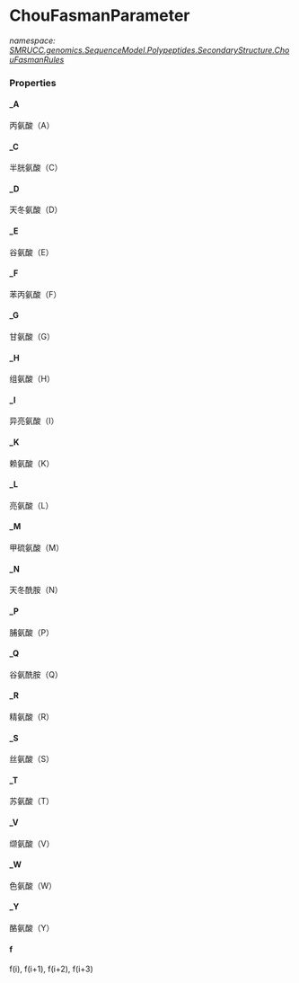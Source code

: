 ﻿# ChouFasmanParameter
_namespace: [SMRUCC.genomics.SequenceModel.Polypeptides.SecondaryStructure.ChouFasmanRules](./index.md)_






### Properties

#### _A
丙氨酸（A）
#### _C
半胱氨酸（C）
#### _D
天冬氨酸（D）
#### _E
谷氨酸（E）
#### _F
苯丙氨酸（F）
#### _G
甘氨酸（G）
#### _H
组氨酸（H）
#### _I
异亮氨酸（I）
#### _K
赖氨酸（K）
#### _L
亮氨酸（L）
#### _M
甲硫氨酸（M）
#### _N
天冬酰胺（N）
#### _P
脯氨酸（P）
#### _Q
谷氨酰胺（Q）
#### _R
精氨酸（R）
#### _S
丝氨酸（S）
#### _T
苏氨酸（T）
#### _V
缬氨酸（V）
#### _W
色氨酸（W）
#### _Y
酪氨酸（Y）
#### f
f(i), f(i+1), f(i+2), f(i+3)
